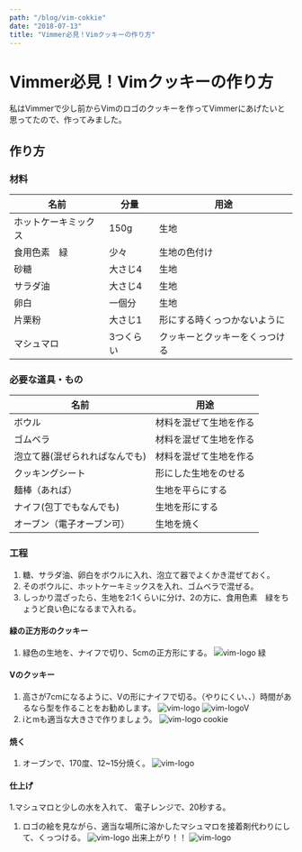 ```yaml
---
path: "/blog/vim-cokkie"
date: "2018-07-13"
title: "Vimmer必見！Vimクッキーの作り方"
---
```


# Vimmer必見！Vimクッキーの作り方
私はVimmerで少し前からVimのロゴのクッキーを作ってVimmerにあげたいと思ってたので、作ってみました。

## 作り方

### 材料

|名前|分量|用途|
|-|-|-|
|ホットケーキミックス|150g|生地|
| 食用色素　緑 |少々|生地の色付け|
|砂糖|大さじ4|生地|
|サラダ油|大さじ4|生地|
|卵白|一個分|生地|
|片栗粉|大さじ1|形にする時くっつかないように|
|マシュマロ|3つくらい|クッキーとクッキーをくっつける|

### 必要な道具・もの

|名前|用途|
|-|-|
|ボウル|材料を混ぜて生地を作る|
|ゴムベラ|材料を混ぜて生地を作る|
|泡立て器(混ぜられればなんでも)|材料を混ぜて生地を作る|
|クッキングシート|形にした生地をのせる|
|麺棒（あれば）|生地を平らにする|
|ナイフ(包丁でもなんでも)|生地を形にする|
|オーブン（電子オーブン可）|生地を焼く|

### 工程

1. 糖、サラダ油、卵白をボウルに入れ、泡立て器でよくかき混ぜておく。
1. そのボウルに、ホットケーキミックスを入れ、ゴムベラで混ぜる。
1. しっかり混ざったら、生地を2:1くらいに分け、2の方に、食用色素　緑をちょうど良い色になるまで入れる。

#### 緑の正方形のクッキー

1. 緑色の生地を、ナイフで切り、5cmの正方形にする。
![vim-logo 緑](IMG_20180712_193039.jpg)
#### Vのクッキー
1. 高さが7cmになるように、Vの形にナイフで切る。（やりにくい、、）時間があるなら型を作ることをお勧めします。
![vim-logo](vimlogo-564x564.png)
![vim-logoV](IMG_20180712_193037.jpg)
1. iとmも適当な大きさで作りましょう。
![vim-logo cookie](IMG_20180712_200437.jpg)
#### 焼く
1. オーブンで、170度、12~15分焼く。
![vim-logo](IMG_20180712_210001.jpg)
#### 仕上げ
1.マシュマロと少しの水を入れて、 電子レンジで、20秒する。
1. ロゴの絵を見ながら、適当な場所に溶かしたマシュマロを接着剤代わりにして、くっつける。
![vim-logo](IMG_20180712_212252.jpg)
出来上がり！！
![vim-logo](IMG_20180712_230355.jpg)
